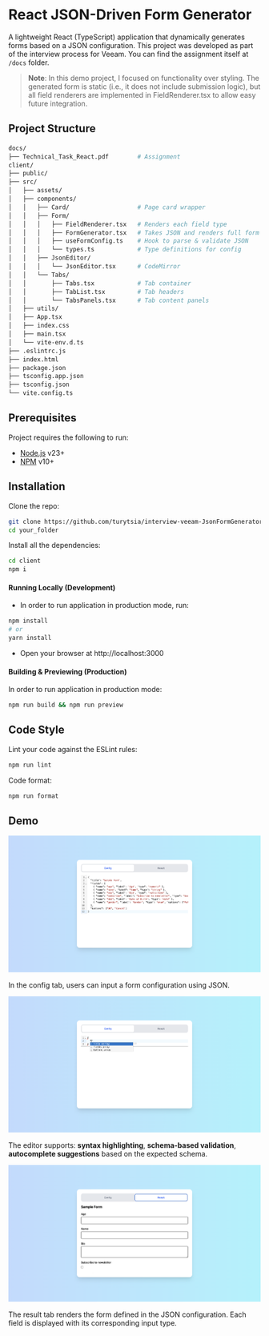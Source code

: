 # React JSON-Driven Form Generator

A lightweight React (TypeScript) application that dynamically generates forms based on a JSON configuration. This project was developed as part of the interview process for Veeam. You can find the assignment itself at `/docs` folder.

> **Note**: In this demo project, I focused on functionality over styling. The generated form is static (i.e., it does not include submission logic), but all field renderers are implemented in FieldRenderer.tsx to allow easy future integration.

## Project Structure

```bash
docs/
├── Technical_Task_React.pdf        # Assignment
client/
├── public/                         
├── src/
│   ├── assets/                     
│   ├── components/
│   │   ├── Card/                   # Page card wrapper
│   │   ├── Form/
│   │   │   ├── FieldRenderer.tsx   # Renders each field type
│   │   │   ├── FormGenerator.tsx   # Takes JSON and renders full form
│   │   │   ├── useFormConfig.ts    # Hook to parse & validate JSON
│   │   │   └── types.ts            # Type definitions for config
│   │   ├── JsonEditor/
│   │   │   └── JsonEditor.tsx      # CodeMirror
│   │   └── Tabs/
│   │       ├── Tabs.tsx            # Tab container
│   │       ├── TabList.tsx         # Tab headers
│   │       └── TabsPanels.tsx      # Tab content panels
│   ├── utils/
│   ├── App.tsx
│   ├── index.css
│   ├── main.tsx
│   └── vite-env.d.ts
├── .eslintrc.js
├── index.html
├── package.json
├── tsconfig.app.json
├── tsconfig.json
└── vite.config.ts
```

## Prerequisites

Project requires the following to run:

  * [Node.js][node] v23+
  * [NPM][npm] v10+


[node]: https://nodejs.org/
[npm]: https://www.npmjs.com/

## Installation

Clone the repo:
```bash
git clone https://github.com/turytsia/interview-veeam-JsonFormGenerator.git your_folder
cd your_folder
```

Install all the dependencies:
```bash
cd client
npm i
```

#### Running Locally (Development)

- In order to run application in production mode, run:

```bash
npm install
# or
yarn install
```
- Open your browser at http://localhost:3000

#### Building & Previewing (Production)

In order to run application in production mode:
```bash
npm run build && npm run preview
```

## Code Style

Lint your code against the ESLint rules:

```bash
npm run lint
```

Code format:
```bash
npm run format
```

## Demo

![](./docs/images/demo-editor.png)

In the config tab, users can input a form configuration using JSON. 

![](./docs/images/demo-autocomplete.png)

The editor supports: **syntax highlighting**, **schema-based validation**, **autocomplete suggestions** based on the expected schema.

![](./docs/images/demo-result.png)

The result tab renders the form defined in the JSON configuration. Each field is displayed with its corresponding input type.
